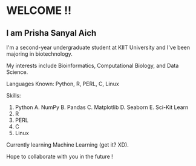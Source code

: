 #   WELCOME !!

## I am Prisha Sanyal Aich

I'm a second-year undergraduate student at KIIT University and I've been majoring in biotechnology.

My interests include Bioinformatics, Computational Biology, and Data Science.

Languages Known: Python, R, PERL, C, Linux

Skills:
1. Python
   A. NumPy
   B. Pandas
   C. Matplotlib
   D. Seaborn
   E. Sci-Kit Learn
2. R
3. PERL
4. C
5. Linux

Currently learning Machine Learning (get it? XD).

Hope to collaborate with you in the future !
